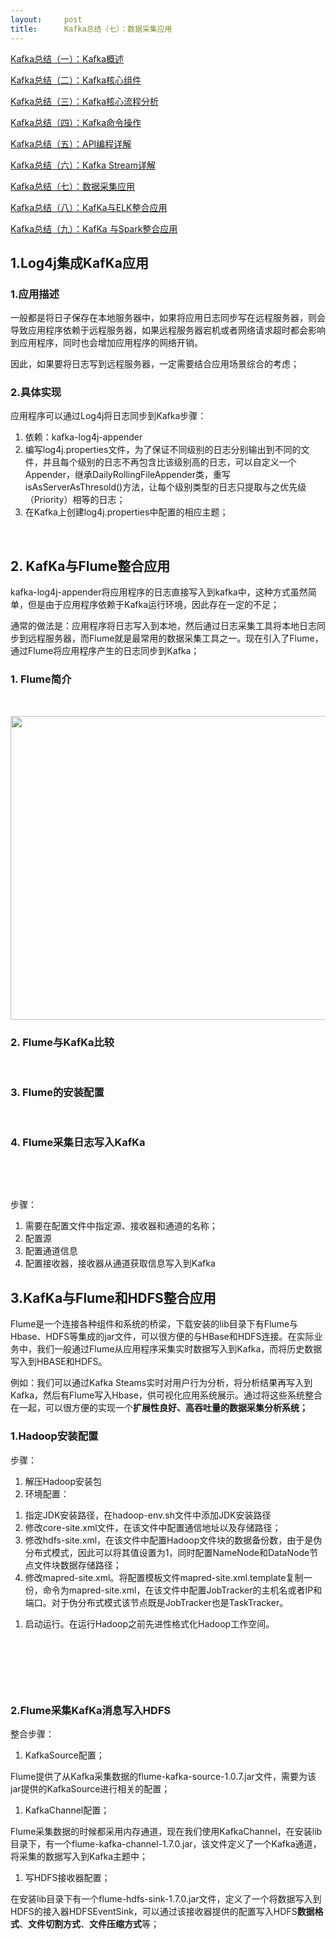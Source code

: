 ```yaml
---
layout:     post
title:      Kafka总结（七）：数据采集应用
---
```

<div id="article_content" class="article_content clearfix csdn-tracking-statistics" data-pid="blog" data-mod="popu_307" data-dsm="post">
								            <link rel="stylesheet" href="https://csdnimg.cn/release/phoenix/template/css/ck_htmledit_views-f76675cdea.css">
						<div class="htmledit_views" id="content_views">
                <p><a href="https://mp.csdn.net/postedit/81283142" rel="nofollow">Kafka总结（一）：Kafka概述</a></p>

<p><a href="https://mp.csdn.net/postedit/81283229" rel="nofollow">Kafka总结（二）：Kafka核心组件</a></p>

<p><a href="https://mp.csdn.net/postedit/81283286" rel="nofollow">Kafka总结（三）：Kafka核心流程分析</a></p>

<p><a href="https://mp.csdn.net/postedit/81283397" rel="nofollow">Kafka总结（四）：Kafka命令操作</a></p>

<p><a href="https://mp.csdn.net/postedit/81283460" rel="nofollow">Kafka总结（五）：API编程详解</a></p>

<p><a href="https://mp.csdn.net/postedit/81283491" rel="nofollow">Kafka总结（六）：Kafka Stream详解</a></p>

<p><a href="https://mp.csdn.net/postedit/81283546" rel="nofollow">Kafka总结（七）：数据采集应用</a></p>

<p><a href="https://mp.csdn.net/postedit/81283568" rel="nofollow">Kafka总结（八）：KafKa与ELK整合应用</a></p>

<p><a href="https://mp.csdn.net/postedit/81283606" rel="nofollow">Kafka总结（九）：KafKa 与Spark整合应用</a></p>

<h2 style="margin-left:0cm;">1.Log4j集成KafKa应用</h2>

<h3 style="margin-left:0cm;">1.应用描述</h3>

<p style="margin-left:0cm;">一般都是将日子保存在本地服务器中，如果将应用日志同步写在远程服务器，则会导致应用程序依赖于远程服务器，如果远程服务器宕机或者网络请求超时都会影响到应用程序，同时也会增加应用程序的网络开销。</p>

<p style="margin-left:0cm;">因此，如果要将日志写到远程服务器，一定需要结合应用场景综合的考虑；</p>

<h3 style="margin-left:0cm;">2.具体实现</h3>

<p style="margin-left:0cm;">应用程序可以通过Log4j将日志同步到Kafka步骤：</p>

<ol><li>依赖：kafka-log4j-appender</li>
	<li>编写log4j.properties文件，为了保证不同级别的日志分别输出到不同的文件，并且每个级别的日志不再包含比该级别高的日志，可以自定义一个Appender，继承DailyRollingFileAppender类，重写isAsServerAsThresold()方法，让每个级别类型的日志只提取与之优先级（Priority）相等的日志；</li>
	<li>在Kafka上创建log4j.properties中配置的相应主题；</li>
</ol><p style="margin-left:0cm;"> </p>

<h2 style="margin-left:0cm;">2. KafKa与Flume整合应用</h2>

<p style="margin-left:0cm;">kafka-log4j-appender将应用程序的日志直接写入到kafka中，这种方式虽然简单，但是由于应用程序依赖于Kafka运行环境，因此存在一定的不足；</p>

<p style="margin-left:0cm;">通常的做法是：应用程序将日志写入到本地，然后通过日志采集工具将本地日志同步到远程服务器，而Flume就是最常用的数据采集工具之一。现在引入了Flume，通过Flume将应用程序产生的日志同步到Kafka；</p>

<h3 style="margin-left:0cm;">1. Flume简介</h3>

<p style="margin-left:0cm;"> </p>

<p style="margin-left:0cm;"><img alt="" class="has" height="486" src="https://img-blog.csdn.net/2018073013325740?watermark/2/text/aHR0cHM6Ly9ibG9nLmNzZG4ubmV0L3FxXzM2ODA3ODYy/font/5a6L5L2T/fontsize/400/fill/I0JBQkFCMA==/dissolve/70" width="1200"></p>

<h3 style="margin-left:0cm;">2. Flume与KafKa比较</h3>

<p style="margin-left:0cm;"> </p>

<h3 style="margin-left:0cm;">3. Flume的安装配置</h3>

<p style="margin-left:0cm;"> </p>

<h3 style="margin-left:0cm;">4. Flume采集日志写入KafKa</h3>

<p style="margin-left:0cm;"> </p>

<p style="margin-left:0cm;"> </p>

<p style="margin-left:0cm;">步骤：</p>

<ol><li>需要在配置文件中指定源、接收器和通道的名称；</li>
	<li>配置源</li>
	<li>配置通道信息</li>
	<li>配置接收器，接收器从通道获取信息写入到Kafka</li>
</ol><h2 style="margin-left:0cm;">3.KafKa与Flume和HDFS整合应用</h2>

<p style="margin-left:0cm;">Flume是一个连接各种组件和系统的桥梁，下载安装的lib目录下有Flume与Hbase、HDFS等集成的jar文件，可以很方便的与HBase和HDFS连接。在实际业务中，我们一般通过Flume从应用程序采集实时数据写入到Kafka，而将历史数据写入到HBASE和HDFS。</p>

<p style="margin-left:0cm;">例如：我们可以通过Kafka Steams实时对用户行为分析，将分析结果再写入到Kafka，然后有Flume写入Hbase，供可视化应用系统展示。通过将这些系统整合在一起，可以很方便的实现一个<strong>扩展性良好、高吞吐量的数据采集分析系统；</strong></p>

<h3 style="margin-left:0cm;">1.Hadoop安装配置</h3>

<p style="margin-left:0cm;">步骤：</p>

<ol><li>解压Hadoop安装包</li>
	<li>环境配置：</li>
</ol><ol><li>指定JDK安装路径，在hadoop-env.sh文件中添加JDK安装路径</li>
	<li>修改core-site.xml文件，在该文件中配置通信地址以及存储路径；</li>
	<li>修改hdfs-site.xml，在该文件中配置Hadoop文件块的数据备份数，由于是伪分布式模式，因此可以将其值设置为1，同时配置NameNode和DataNode节点文件块数据存储路径；</li>
	<li>修改mapred-site.xml。将配置模板文件mapred-site.xml.template复制一份，命令为mapred-site.xml，在该文件中配置JobTracker的主机名或者IP和端口。对于伪分布式模式该节点既是JobTracker也是TaskTracker。</li>
</ol><ol><li>启动运行。在运行Hadoop之前先进性格式化Hadoop工作空间。</li>
</ol><p style="margin-left:0cm;"> </p>

<p style="margin-left:0cm;"> </p>

<p style="margin-left:0cm;"> </p>

<h3 style="margin-left:0cm;">2.Flume采集KafKa消息写入HDFS</h3>

<p style="margin-left:0cm;">整合步骤：</p>

<ol><li>KafkaSource配置；</li>
</ol><p style="margin-left:0cm;">Flume提供了从Kafka采集数据的flume-kafka-source-1.0.7.jar文件，需要为该jar提供的KafkaSource进行相关的配置；</p>

<ol><li>KafkaChannel配置；</li>
</ol><p style="margin-left:0cm;">Flume采集数据的时候都采用内存通道，现在我们使用KafkaChannel，在安装lib目录下，有一个flume-kafka-channel-1.7.0.jar，该文件定义了一个Kafka通道，将采集的数据写入到Kafka主题中；</p>

<ol><li>写HDFS接收器配置；</li>
</ol><p style="margin-left:0cm;">在安装lib目录下有一个flume-hdfs-sink-1.7.0.jar文件，定义了一个将数据写入到HDFS的接入器HDFSEventSink，可以通过该接收器提供的配置写入HDFS<strong>数据格式</strong>、<strong>文件切割方式</strong>、<strong>文件压缩方式</strong>等；<br>
 </p>            </div>
                </div>